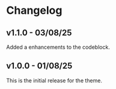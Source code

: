 # Changelog

## v1.1.0 - 03/08/25

Added a enhancements to the codeblock.

## v1.0.0 - 01/08/25

This is the initial release for the theme.
